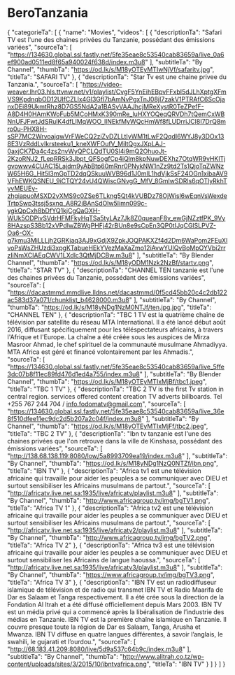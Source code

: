 # BeroTanzania
{
"categorieTa": [
{
"name": "Movies",
"videos": [
{
"descriptionTa": "Safari TV est l'une des chaines privées du Tanzanie, possédant des émissions variées",
"sourceTa": [
"https://134630.global.ssl.fastly.net/5fe35eae8c53540cab83659a/live_0a6ef900ad0511ed8f65a940024f638d/index.m3u8"
],
"subtitleTa": "By Channel",
"thumbTa": "https://od.lk/s/M18yOTEyMTIwNjVf/safaritv.jpg",
"titleTa": "SAFARI TV"
},
{
"descriptionTa": "Star Tv est une chaine privee du Tanzania.",
"sourceTa": [
"https://video-weaver.lhr03.hls.ttvnw.net/v1/playlist/CvgF5YnEihEBpvFFxbI5dJLhXptgXFmVS9KpdnqbOD12UlfCZLlx4Gl3Gfl7bAmNvPgxTnJ08jI7zakV1PTRAfC6ScOjanxDEi89UkmtRhz8D7GS5NdA2a1BASyVAAJhcjMReXystR0TeZPefF-A8D4H0HAmKWoFub5MCoHMxK390mRe_luHXYOQeqQRVDh7tQemCxWBNnUFJFwtJdSRulK4dfLIMqWOO_llNEkfMyWQcHmWf8fLUDrriJCl8I7DrQ8mro0u-PHX8H-sSP7MC2WrvoajqwVrFWeCQ2ziZvDZLLtIyWM1tLwF2QqdI6WYJ8y3DOx138E3VzRddLvIkrsteeku1_kneXWFOufV_MiItQgxJXpLAJ-0axjCK7Da4c4zs2nvWyQPCLQdTU0Sl4i9mQ2OhuoJt-2KzoRNJ2_fLepRRSk3Jbpt_QFSogfCp4iQlm8kpNuwDEXhz7OtqWR9vHKlTjgvowwv4CUAC15Lajdm9yAbBtp60mRnr0PNykNW1nZz9td2Ts1QjoTqZWNzW65H6G_Hit5l3mGpTD2dqQSkuuWVB96d1J0mIL1hdVjkSsF24OGn1xibaAV9VFhEWKQSNEU_9iCTQY24vU4QWiscGNvgG_MfV_8GmlwSDRls6qOTlyRkhTyvMEUEy-zhgiapuoMSXD2yXMS9c0ZSe6TLkng5Qt4kVUBDz78OjWisl6wEqnVsWexdeTrtpSwp3tssj5sxnq_A8R2jBAnSdOlw5Iimn099c-ygkQpCxh8bDfYQ1kjCgQaGXH-WUk5ODPivSVdrHFMFkyHqTSa5tyLAz7Jk8Z0queanF8v_ewGjNZztfPK_9Vy8HAzspS3Bb12xVPdIwZBWgPHFj42rBUn8e9sCpEn3QP0tIJqCGlSLPVZ-Oa6-OX-g7kmu3MiLLLjh2GRKjaq3AJ9xGdjX9ZpkJOQPAKXZf4d2Dm6WaPom2FEuXlvoPsWsZHUzdi3xpgKTabueHEkYVezMaXaZmo12iAvwYUlQvBoMpOYVbi2rrzIiNmXCIAEqCWV1LXdlc3QtMjDCBw.m3u8"
],
"subtitleTa": "By Blender Channel",
"thumbTa": "https://od.lk/s/M18yODM1Nzk2NzBf/startv.png",
"titleTa": "STAR TV"
},
{
"descriptionTa": "CHANNEL TEN tanzanie est l'une des chaines privées du Tanzanie, possédant des émissions variées",
"sourceTa": [
"https://dacastmmd.mmdlive.lldns.net/dacastmmd/0f5cd45bb20c4c2db122ac583d37a071/chunklist_b4628000.m3u8"
],
"subtitleTa": "By Channel",
"thumbTa": "https://od.lk/s/M18yNDg1NzM0NTJf/ten.jpg.jpg",
"titleTa": "CHANNEL TEN"
},
{
"descriptionTa": "TBC 1 TV est la quatrième chaîne de télévision par satellite du réseau MTA International. Il a été lancé début août 2016, diffusant spécifiquement pour les téléspectateurs africains, à travers l'Afrique et l'Europe. La chaîne a été créée sous les auspices de Mirza Masroor Ahmad, le chef spirituel de la communauté musulmane Ahmadiyya. MTA Africa est géré et financé volontairement par les Ahmadis.",
"sourceTa": [
"https://134630.global.ssl.fastly.net/5fe35eae8c53540cab83659a/live_5ffe3dc07b8f11ec89fd476d1ed4a755/index.m3u8"
],
"subtitleTa": "By Blender Channel",
"thumbTa": "https://od.lk/s/M18yOTEyMTIxMjBf/tbc1.jpeg",
"titleTa": "TBC 1 TV"
},
{
"descriptionTa": "TBC 2 TV is the first Tv station in central region. services offered content creation TV adverts billboards. Tel +255 767 244 704 / info.fodomatv@gmail.com",
"sourceTa": [
"https://134630.global.ssl.fastly.net/5fe35eae8c53540cab83659a/live_36e8f510dfee11ec9dc2d5b207a2c04f/index.m3u8"
],
"subtitleTa": "By Channel",
"thumbTa": "https://od.lk/s/M18yOTEyMTIxMjFf/tbc2.jpeg",
"titleTa": "TBC 2 TV"
},
{
"descriptionTa": "Ibn tv tanzanie est l'une des chaines privées que l'on retrouve dans la ville de Kinshasa, possédant des émissions variées",
"sourceTa": [
"http://138.68.138.119:8080/low/5a8993709ea19/index.m3u8"
],
"subtitleTa": "By Channel",
"thumbTa": "https://od.lk/s/M18yNDg1NzQ0NTZf/ibn.png",
"titleTa": "IBN TV"
},
{
"descriptionTa": "Africa tv1 est une télévision africaine qui travaille pour aider les peuples a se communiquer avec DIEU et surtout sensibiliser les Africains musulmans de partout.",
"sourceTa": [
"http://africatv.live.net.sa:1935/live/africatv/playlist.m3u8"
],
"subtitleTa": "By Channel",
"thumbTa": "http://www.africagroup.tv/img/bgTV1.png",
"titleTa": "Africa TV 1"
},
{
"descriptionTa": "Africa tv2 est une télévision africaine qui travaille pour aider les peuples a se communiquer avec DIEU et surtout sensibiliser les Africains musulmans de partout.",
"sourceTa": [
"http://africatv.live.net.sa:1935/live/africatv2/playlist.m3u8"
],
"subtitleTa": "By Channel",
"thumbTa": "http://www.africagroup.tv/img/bgTV2.png",
"titleTa": "Africa TV 2"
},
{
"descriptionTa": "Africa tv3 est une télévision africaine qui travaille pour aider les peuples a se communiquer avec DIEU et surtout sensibiliser les Africains de langue haoussa.",
"sourceTa": [
"http://africatv.live.net.sa:1935/live/africatv3/playlist.m3u8"
],
"subtitleTa": "By Channel",
"thumbTa": "https://www.africagroup.tv/img/bgTV3.png",
"titleTa": "Africa TV 3"
},
{
"descriptionTa": "IBN TV est un radiodiffuseur islamique de télévision et de radio qui transmet IBN TV et Radio Maarifa de Dar es Salaam et Tanga respectivement. Il a été crée sous la direction de la Fondation Al Itrah et a été diffusé officiellement depuis Mars 2003. IBN TV est un média privé qui a commencé après la libéralisation de l’industrie des médias en Tanzanie. IBN TV est la première chaîne islamique en Tanzanie. Il couvre presque toute la région de Dar es Salaam, Tanga, Arusha et Mwanza. IBN TV diffuse en quatre langues différentes, à savoir l’anglais, le swahili, le gujarati et l’ourdou.",
"sourceTa": [
"http://68.183.41.209:8080/live/5d9a537c64b9c/index.m3u8"
],
"subtitleTa": "By Channel",
"thumbTa": "http://www.alitrah.co.tz/wp-content/uploads/sites/3/2015/10/ibntvafrica.png",
"titleTa": "IBN TV"
}
]
}
]
}
